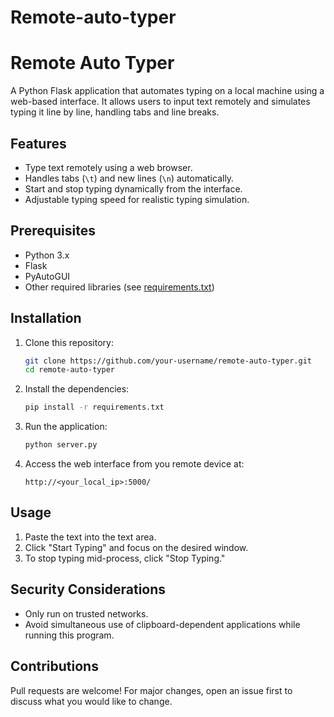 # Remote-auto-typer

# Remote Auto Typer

A Python Flask application that automates typing on a local machine using a web-based interface. It allows users to input text remotely and simulates typing it line by line, handling tabs and line breaks.

## Features
- Type text remotely using a web browser.
- Handles tabs (`\t`) and new lines (`\n`) automatically.
- Start and stop typing dynamically from the interface.
- Adjustable typing speed for realistic typing simulation.

## Prerequisites
- Python 3.x
- Flask
- PyAutoGUI
- Other required libraries (see [requirements.txt](./requirements.txt))

## Installation

1. Clone this repository:
    ```bash
    git clone https://github.com/your-username/remote-auto-typer.git
    cd remote-auto-typer
    ```

2. Install the dependencies:
    ```bash
    pip install -r requirements.txt
    ```

3. Run the application:
    ```bash
    python server.py
    ```

4. Access the web interface from you remote device at:
    ```
    http://<your_local_ip>:5000/
    ```
    

## Usage
1. Paste the text into the text area.
2. Click "Start Typing" and focus on the desired window.
3. To stop typing mid-process, click "Stop Typing."

## Security Considerations
- Only run on trusted networks.
- Avoid simultaneous use of clipboard-dependent applications while running this program.

## Contributions
Pull requests are welcome! For major changes, open an issue first to discuss what you would like to change.

<!-- ## License
This project is licensed under the MIT License. See [LICENSE](./LICENSE) for details. -->
